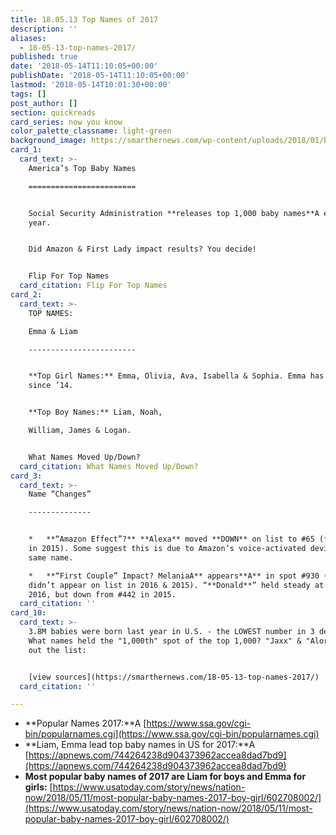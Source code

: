 ```yaml
---
title: 18.05.13 Top Names of 2017
description: ''
aliases:
  - 18-05-13-top-names-2017/
published: true
date: '2018-05-14T11:10:05+00:00'
publishDate: '2018-05-14T11:10:05+00:00'
lastmod: '2018-05-14T10:01:30+00:00'
tags: []
post_author: []
section: quickreads
card_series: now you know
color_palette_classname: light-green
background_image: https://smarthernews.com/wp-content/uploads/2018/01/baby-scaled.jpg
card_1:
  card_text: >-
    America’s Top Baby Names

    ========================


    Social Security Administration **releases top 1,000 baby names**A every
    year.


    Did Amazon & First Lady impact results? You decide!


    Flip For Top Names
  card_citation: Flip For Top Names
card_2:
  card_text: >-
    TOP NAMES:  

    Emma & Liam

    ------------------------


    **Top Girl Names:** Emma, Olivia, Ava, Isabella & Sophia. Emma has been #1
    since ’14.


    **Top Boy Names:** Liam, Noah,  

    William, James & Logan.


    What Names Moved Up/Down?
  card_citation: What Names Moved Up/Down?
card_3:
  card_text: >-
    Name “Changes”

    --------------


    *   **“Amazon Effect”?** **Alexa** moved **DOWN** on list to #65 (from #32
    in 2015). Some suggest this is due to Amazon’s voice-activated device by the
    same name.

    *   **“First Couple” Impact? MelaniaA** appears**A** in spot #930 (‘Melania’
    didn’t appear on list in 2016 & 2015). “**Donald**” held steady at #488 from
    2016, but down from #442 in 2015.
  card_citation: ''
card_10:
  card_text: >-
    3.8M babies were born last year in U.S. - the LOWEST number in 3 decades.
    What names held the "1,000th" spot of the top 1,000? "Jaxx" & "Alora". Check
    out the list:


    [view sources](https://smarthernews.com/18-05-13-top-names-2017/)
  card_citation: ''

---
```

*   **Popular Names 2017:**A [https://www.ssa.gov/cgi-bin/popularnames.cgi](https://www.ssa.gov/cgi-bin/popularnames.cgi)
*   **Liam, Emma lead top baby names in US for 2017:**A [https://apnews.com/744264238d904373962accea8dad7bd9](https://apnews.com/744264238d904373962accea8dad7bd9)
*   **Most popular baby names of 2017 are Liam for boys and Emma for girls:** [https://www.usatoday.com/story/news/nation-now/2018/05/11/most-popular-baby-names-2017-boy-girl/602708002/](https://www.usatoday.com/story/news/nation-now/2018/05/11/most-popular-baby-names-2017-boy-girl/602708002/)